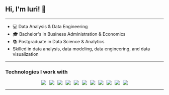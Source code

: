 <h2>Hi, I'm Iuri! 👋</h2>



<hr>

<ul>
    <li>💻 Data Analysis & Data Engineering</li>
    <li>🎓 Bachelor's in Business Administration & Economics</li>
    <li>📚 Postgraduate in Data Science & Analytics</li>
    <li> Skilled in data analysis, data modeling, data engineering, and data visualization</li>
    <!-- <li>💻 Experiência em análise de dados, modelagem, engenharia de dados e visualização</li> -->
</ul>


<!--<p>Check out my <a href="https://sites.google.com/view/iurialbuquerque/" target="_blank">Power BI Dashboard Portfolio</a></p> -->


<hr>
<h3>Technologies I work with</h3>

<div style="display: flex; flex-wrap: wrap; justify-content: center; gap: 10px;">
    <img src="https://img.shields.io/badge/Python-3776AB?style=for-the-badge&logo=python&logoColor=white"/>
    <img src="https://img.shields.io/badge/R-276DC3?style=for-the-badge&logo=r&logoColor=white"/>
    <img src="https://img.shields.io/badge/Metabase-509EE3?style=for-the-badge&logo=metabase&logoColor=fff"/>
    <img src="https://img.shields.io/badge/PowerBI-F2C811?style=for-the-badge&logo=Power%20BI&logoColor=white"/>
    <img src="https://img.shields.io/badge/Microsoft%20SQL%20Server-CC2927?style=for-the-badge&logo=microsoft%20sql%20server&logoColor=white"/>
    <img src="https://img.shields.io/badge/MySQL-4479A1.svg?style=for-the-badge&logo=mysql&logoColor=white"/>
    <img src="https://img.shields.io/badge/-Oracle%20Database-F80000?logo=oracle&logoColor=white&style=for-the-badge"/>
    <img src="https://img.shields.io/badge/Google_Cloud-4285F4?style=for-the-badge&logo=google-cloud&logoColor=white"/>
    <img src="https://img.shields.io/badge/Apache%20Airflow-017CEE?style=for-the-badge&logo=Apache%20Airflow&logoColor=white"/>
    <img src="https://img.shields.io/badge/Microsoft_Office-D83B01?style=for-the-badge&logo=microsoft-office&logoColor=white"/>
    <img src="https://img.shields.io/badge/Jira-%230A0FFF.svg?style=for-the-badge&logo=jira&logoColor=white"/>
</div>

<!--
<table border="1" style="border-collapse: collapse; width: 100%; text-align: center;">
    <tr>
        <th>Visualization</th>
        <th>Databases</th>
        <th>Cloud & Automation</th>
        <th>Productivity & Management</th>
    </tr>
    <tr>
        <td><img src="https://img.shields.io/badge/PowerBI-F2C811?style=for-the-badge&logo=Power%20BI&logoColor=white"/></td>
        <td><img src="https://img.shields.io/badge/MySQL-4479A1.svg?style=for-the-badge&logo=mysql&logoColor=white"/></td>
        <td><img src="https://img.shields.io/badge/Google_Cloud-4285F4?style=for-the-badge&logo=google-cloud&logoColor=white"/></td>
        <td><img src="https://img.shields.io/badge/Microsoft_Office-D83B01?style=for-the-badge&logo=microsoft-office&logoColor=white"/></td>
    </tr>
    <tr>
        <td><img src="https://img.shields.io/badge/Metabase-509EE3?style=for-the-badge&logo=metabase&logoColor=fff"/></td>
        <td><img src="https://img.shields.io/badge/Microsoft%20SQL%20Server-CC2927?style=for-the-badge&logo=microsoft%20sql%20server&logoColor=white"/></td>
        <td><img src="https://img.shields.io/badge/Apache%20Airflow-017CEE?style=for-the-badge&logo=Apache%20Airflow&logoColor=white"/></td>
        <td><img src="https://img.shields.io/badge/Jira-%230A0FFF.svg?style=for-the-badge&logo=jira&logoColor=white"/></td>
    </tr>
    <tr>
        <td><img src="https://img.shields.io/badge/Python-3776AB?style=for-the-badge&logo=python&logoColor=white"/></td>
        <td><img src="https://img.shields.io/badge/-Oracle%20Database-F80000?logo=oracle&logoColor=white&style=for-the-badge"/></td>
        <td><img src="https://img.shields.io/badge/R-276DC3?style=for-the-badge&logo=r&logoColor=white"/></td>
        <td></td>
    </tr>
</table>
-->
<hr>
